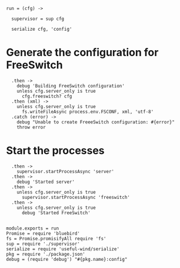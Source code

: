     run = (cfg) ->

      supervisor = sup cfg

      serialize cfg, 'config'

Generate the configuration for FreeSwitch
=========================================

      .then ->
        debug 'Building FreeSwitch configuration'
        unless cfg.server_only is true
          cfg.freeswitch? cfg
      .then (xml) ->
        unless cfg.server_only is true
          fs.writeFileAsync process.env.FSCONF, xml, 'utf-8'
      .catch (error) ->
        debug "Unable to create FreeeSwitch configuration: #{error}"
        throw error

Start the processes
===================

      .then ->
        supervisor.startProcessAsync 'server'
      .then ->
        debug 'Started server'
      .then ->
        unless cfg.server_only is true
          supervisor.startProcessAsync 'freeswitch'
      .then ->
        unless cfg.server_only is true
          debug 'Started FreeSwitch'


    module.exports = run
    Promise = require 'bluebird'
    fs = Promise.promisifyAll require 'fs'
    sup = require './supervisor'
    serialize = require 'useful-wind/serialize'
    pkg = require './package.json'
    debug = (require 'debug') "#{pkg.name}:config"
